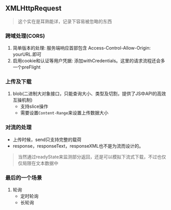 ## XMLHttpRequest
> 这个实在是耳熟能详，记录下容易被忽略的东西

### 跨域处理(CORS)
1. 简单版本的处理: 服务端响应首部包含 Access-Control-Allow-Origin:  yourURL.即可
2. 启用cookie和认证等用户凭据: 添加withCredentials。这里的请求流程还会多一个preFlight

### 上传及下载
1. blob(二进制大对象接口，只能查询大小、类型及切割，提供了JS中API的高效互操机制)
    - 支持slice操作
    - 需要设置`Content-Range`来设置上传数据大小

### 对流的处理
- 上传时候，send只支持完整的载荷
- response，responseText，responseXML也不是为流而设计的。

> 当然通过readyState来监测部分返回，还是可以模拟下流式下载，不过也仅仅局限在文本数据中

### 最后的一个场景
1. 轮询
    - 定时轮询
    - 长轮询